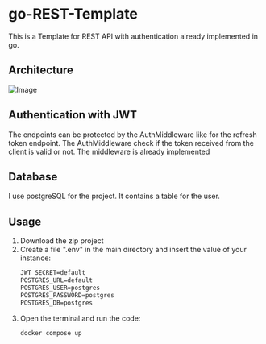 # go-REST-Template
This is a Template for REST API with authentication already implemented in go.

## Architecture

![Image](https://github.com/user-attachments/assets/1e62b6f7-371c-4dba-9f8c-b65c5ef8ecfc)

## Authentication with JWT

The endpoints can be protected by the AuthMiddleware like for the refresh token endpoint. The AuthMiddleware check if the token received from the client is valid or not. The middleware is already implemented

## Database

I use postgreSQL for the project. It contains a table for the user.

## Usage

1. Download the zip project
2. Create a file ".env" in the main directory and insert the value of your instance:
   ```txt
   JWT_SECRET=default
   POSTGRES_URL=default
   POSTGRES_USER=postgres
   POSTGRES_PASSWORD=postgres
   POSTGRES_DB=postgres
   ```
3. Open the terminal and run the code:
   ```bash
   docker compose up
   ```
   
